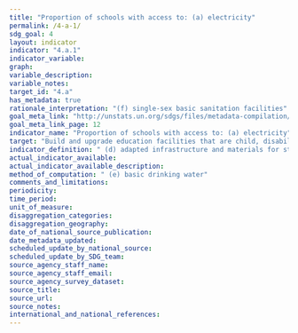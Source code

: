 ```yaml
---
title: "Proportion of schools with access to: (a) electricity"
permalink: /4-a-1/
sdg_goal: 4
layout: indicator
indicator: "4.a.1"
indicator_variable: 
graph: 
variable_description: 
variable_notes: 
target_id: "4.a"
has_metadata: true
rationale_interpretation: "(f) single-sex basic sanitation facilities"
goal_meta_link: "http://unstats.un.org/sdgs/files/metadata-compilation/Metadata-Goal-4.pdf"
goal_meta_link_page: 12
indicator_name: "Proportion of schools with access to: (a) electricity"
target: "Build and upgrade education facilities that are child, disability and gender sensitive and provide safe, non-violent, inclusive and effective learning environments for all."
indicator_definition: " (d) adapted infrastructure and materials for students with disabilities"
actual_indicator_available: 
actual_indicator_available_description: 
method_of_computation: " (e) basic drinking water"
comments_and_limitations: 
periodicity: 
time_period: 
unit_of_measure: 
disaggregation_categories: 
disaggregation_geography: 
date_of_national_source_publication: 
date_metadata_updated: 
scheduled_update_by_national_source: 
scheduled_update_by_SDG_team: 
source_agency_staff_name: 
source_agency_staff_email: 
source_agency_survey_dataset: 
source_title: 
source_url: 
source_notes: 
international_and_national_references: 
---
```


